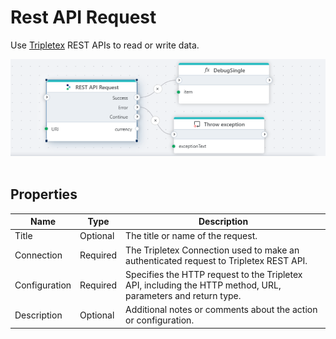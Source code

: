 # Rest API Request

Use [Tripletex](https://tripletex.no/v2-docs/) REST APIs to read or write data.

![img](../../../../images/flow/tripletex.png)  
<br/>

## Properties

| Name          | Type     | Description                                   |
| ------------- | -------- | ----------------------------------------------- |
| Title  | Optional  |  The title or name of the request.      |
| Connection    | Required | The Tripletex Connection used to make an authenticated request to Tripletex REST API. |
| Configuration | Required | Specifies the HTTP request to the Tripletex API, including the HTTP method, URL, parameters and return type.                                                                                                             |
| Description | Optional | Additional notes or comments about the action or configuration. |

